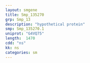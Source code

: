 ```yaml
---
layout: smgene
title: Smp_135270
grp: Smp_13
description: "hypothetical protein"
smp: Smp_135270.1
uniprot: "G4VQ75"
length:  1470
cdd: "ns"
kk: ns
categories: sm
---
```

